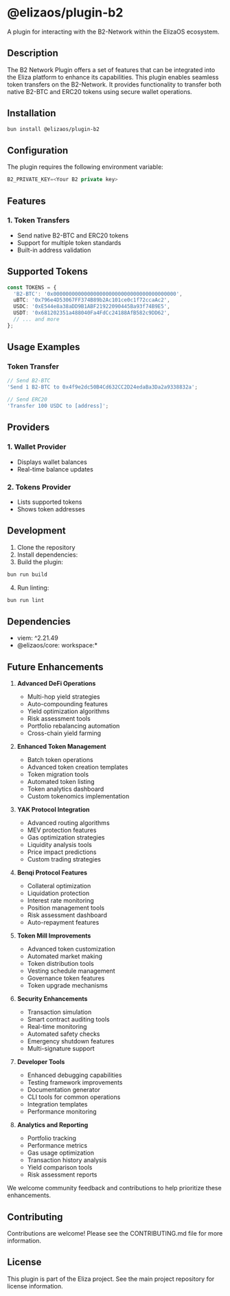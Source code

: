 # @elizaos/plugin-b2

A plugin for interacting with the B2-Network within the ElizaOS ecosystem.

## Description

The B2 Network Plugin offers a set of features that can be integrated into the Eliza platform to enhance its capabilities. This plugin enables seamless token transfers on the B2-Network. It provides functionality to transfer both native B2-BTC and ERC20 tokens using secure wallet operations.

## Installation

```bash
bun install @elizaos/plugin-b2
```

## Configuration

The plugin requires the following environment variable:

```typescript
B2_PRIVATE_KEY=<Your B2 private key>
```

## Features

### 1. Token Transfers

- Send native B2-BTC and ERC20 tokens
- Support for multiple token standards
- Built-in address validation

## Supported Tokens

```typescript
const TOKENS = {
  'B2-BTC': '0x0000000000000000000000000000000000000000',
  uBTC: '0x796e4D53067FF374B89b2Ac101ce0c1f72ccaAc2',
  USDC: '0xE544e8a38aDD9B1ABF21922090445Ba93f74B9E5',
  USDT: '0x681202351a488040Fa4FdCc24188AfB582c9DD62',
  // ... and more
};
```

## Usage Examples

### Token Transfer

```typescript
// Send B2-BTC
'Send 1 B2-BTC to 0x4f9e2dc50B4Cd632CC2D24edaBa3Da2a9338832a';

// Send ERC20
'Transfer 100 USDC to [address]';
```

## Providers

### 1. Wallet Provider

- Displays wallet balances
- Real-time balance updates

### 2. Tokens Provider

- Lists supported tokens
- Shows token addresses

## Development

1. Clone the repository
2. Install dependencies:
3. Build the plugin:

```bash
bun run build
```

4. Run linting:

```bash
bun run lint
```

## Dependencies

- viem: ^2.21.49
- @elizaos/core: workspace:\*

## Future Enhancements

1. **Advanced DeFi Operations**

   - Multi-hop yield strategies
   - Auto-compounding features
   - Yield optimization algorithms
   - Risk assessment tools
   - Portfolio rebalancing automation
   - Cross-chain yield farming

2. **Enhanced Token Management**

   - Batch token operations
   - Advanced token creation templates
   - Token migration tools
   - Automated token listing
   - Token analytics dashboard
   - Custom tokenomics implementation

3. **YAK Protocol Integration**

   - Advanced routing algorithms
   - MEV protection features
   - Gas optimization strategies
   - Liquidity analysis tools
   - Price impact predictions
   - Custom trading strategies

4. **Benqi Protocol Features**

   - Collateral optimization
   - Liquidation protection
   - Interest rate monitoring
   - Position management tools
   - Risk assessment dashboard
   - Auto-repayment features

5. **Token Mill Improvements**

   - Advanced token customization
   - Automated market making
   - Token distribution tools
   - Vesting schedule management
   - Governance token features
   - Token upgrade mechanisms

6. **Security Enhancements**

   - Transaction simulation
   - Smart contract auditing tools
   - Real-time monitoring
   - Automated safety checks
   - Emergency shutdown features
   - Multi-signature support

7. **Developer Tools**

   - Enhanced debugging capabilities
   - Testing framework improvements
   - Documentation generator
   - CLI tools for common operations
   - Integration templates
   - Performance monitoring

8. **Analytics and Reporting**
   - Portfolio tracking
   - Performance metrics
   - Gas usage optimization
   - Transaction history analysis
   - Yield comparison tools
   - Risk assessment reports

We welcome community feedback and contributions to help prioritize these enhancements.

## Contributing

Contributions are welcome! Please see the CONTRIBUTING.md file for more information.

## License

This plugin is part of the Eliza project. See the main project repository for license information.
